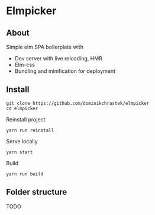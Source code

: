 # Elmpicker

## About

Simple elm SPA boilerplate with
* Dev server with live reloading, HMR
* Elm-css
* Bundling and minification for deployment

## Install

```
git clone https://github.com/dominikchrastek/elmpicker
cd elmpicker
```

Reinstall project
```
yarn run reinstall
```
Serve locally
```
yarn start
```
Build
```
yarn run build
```

## Folder structure

TODO
